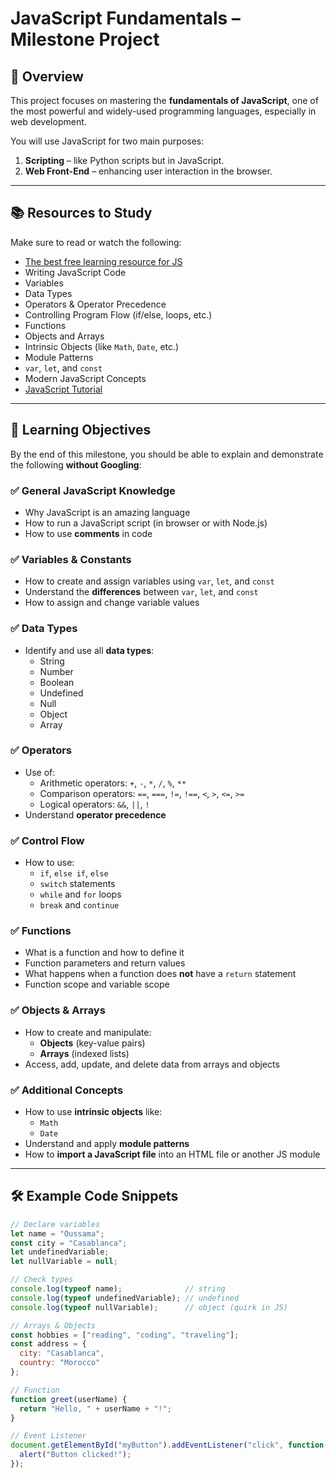 # JavaScript Fundamentals – Milestone Project

## 📌 Overview

This project focuses on mastering the **fundamentals of JavaScript**, one of the most powerful and widely-used programming languages, especially in web development.

You will use JavaScript for two main purposes:

1. **Scripting** – like Python scripts but in JavaScript.
2. **Web Front-End** – enhancing user interaction in the browser.

---

## 📚 Resources to Study

Make sure to read or watch the following:

- [The best free learning resource for JS](https://developer.mozilla.org/en-US/docs/Web/JavaScript)
- Writing JavaScript Code
- Variables
- Data Types
- Operators & Operator Precedence
- Controlling Program Flow (if/else, loops, etc.)
- Functions
- Objects and Arrays
- Intrinsic Objects (like `Math`, `Date`, etc.)
- Module Patterns
- `var`, `let`, and `const`
- Modern JavaScript Concepts
- [JavaScript Tutorial](https://javascript.info)

---

## 🎯 Learning Objectives

By the end of this milestone, you should be able to explain and demonstrate the following **without Googling**:

### ✅ General JavaScript Knowledge

- Why JavaScript is an amazing language
- How to run a JavaScript script (in browser or with Node.js)
- How to use **comments** in code

### ✅ Variables & Constants

- How to create and assign variables using `var`, `let`, and `const`
- Understand the **differences** between `var`, `let`, and `const`
- How to assign and change variable values

### ✅ Data Types

- Identify and use all **data types**:
  - String
  - Number
  - Boolean
  - Undefined
  - Null
  - Object
  - Array

### ✅ Operators

- Use of:
  - Arithmetic operators: `+`, `-`, `*`, `/`, `%`, `**`
  - Comparison operators: `==`, `===`, `!=`, `!==`, `<`, `>`, `<=`, `>=`
  - Logical operators: `&&`, `||`, `!`
- Understand **operator precedence**

### ✅ Control Flow

- How to use:
  - `if`, `else if`, `else`
  - `switch` statements
  - `while` and `for` loops
  - `break` and `continue`

### ✅ Functions

- What is a function and how to define it
- Function parameters and return values
- What happens when a function does **not** have a `return` statement
- Function scope and variable scope

### ✅ Objects & Arrays

- How to create and manipulate:
  - **Objects** (key-value pairs)
  - **Arrays** (indexed lists)
- Access, add, update, and delete data from arrays and objects

### ✅ Additional Concepts

- How to use **intrinsic objects** like:
  - `Math`
  - `Date`
- Understand and apply **module patterns**
- How to **import a JavaScript file** into an HTML file or another JS module

---

## 🛠️ Example Code Snippets

```js
// Declare variables
let name = "Oussama";
const city = "Casablanca";
let undefinedVariable;
let nullVariable = null;

// Check types
console.log(typeof name);              // string
console.log(typeof undefinedVariable); // undefined
console.log(typeof nullVariable);      // object (quirk in JS)

// Arrays & Objects
const hobbies = ["reading", "coding", "traveling"];
const address = {
  city: "Casablanca",
  country: "Morocco"
};

// Function
function greet(userName) {
  return "Hello, " + userName + "!";
}

// Event Listener
document.getElementById("myButton").addEventListener("click", function() {
  alert("Button clicked!");
});
